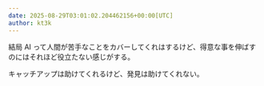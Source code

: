 ```yaml
---
date: 2025-08-29T03:01:02.204462156+00:00[UTC]
author: kt3k
---
```

結局 AI って人間が苦手なことをカバーしてくれはするけど、得意な事を伸ばすのにはそれほど役立たない感じがする。

キャッチアップは助けてくれるけど、発見は助けてくれない。
